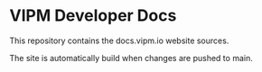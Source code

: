 # VIPM Developer Docs

This repository contains the docs.vipm.io website sources.

The site is automatically build when changes are pushed to main.
